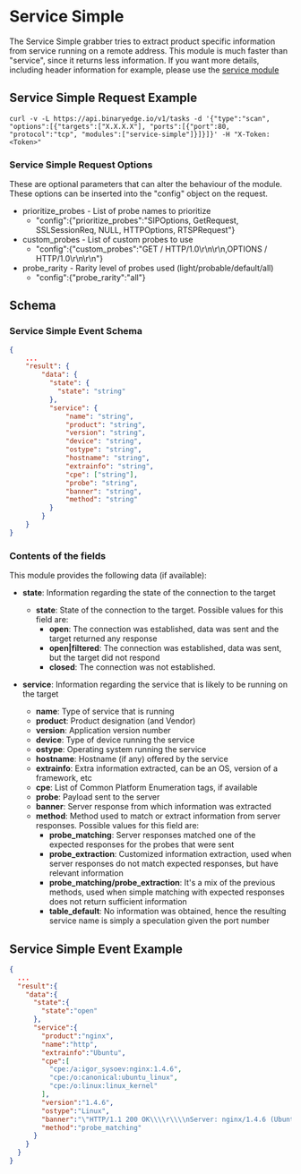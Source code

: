 # Service Simple

The Service Simple grabber tries to extract product specific information from service running on a remote address. This module is much faster than "service", since it returns less information. If you want more details, including header information for example, please use the [service module](https://github.com/binaryedge/api-publicdoc/blob/master/modules/service.md "service")

## Service Simple Request Example

```
curl -v -L https://api.binaryedge.io/v1/tasks -d '{"type":"scan", "options":[{"targets":["X.X.X.X"], "ports":[{"port":80, "protocol":"tcp", "modules":["service-simple"]}]}]}' -H "X-Token:<Token>"
```

### Service Simple Request Options

These are optional parameters that can alter the behaviour of the module. These options can be inserted into the "config" object on the request.

* prioritize_probes - List of probe names to prioritize
    * "config":{"prioritize_probes":"SIPOptions, GetRequest, SSLSessionReq, NULL, HTTPOptions, RTSPRequest"}
* custom_probes - List of custom probes to use
    * "config":{"custom_probes":"GET / HTTP/1.0\r\n\r\n,OPTIONS / HTTP/1.0\r\n\r\n"}
* probe_rarity - Rarity level of probes used (light/probable/default/all)
    * "config":{"probe_rarity":"all"}

## Schema

### Service Simple Event Schema

```json
{
    ...
    "result": {
        "data": {
          "state": {
            "state": "string"
          },
          "service": {
              "name": "string",
              "product": "string",
              "version": "string",
              "device": "string",
              "ostype": "string",
              "hostname": "string",
              "extrainfo": "string",
              "cpe": ["string"],
              "probe": "string",
              "banner": "string",
              "method": "string"
          }
        }
    }
}
```

### Contents of the fields

This module provides the following data (if available):

* **state**: Information regarding the state of the connection to the target
    * **state**: State of the connection to the target. Possible values for this field are:
        * **open**: The connection was established, data was sent and the target returned any response
        * **open|filtered**: The connection was established, data was sent, but the target did not respond
        * **closed**: The connection was not established.

* **service**: Information regarding the service that is likely to be running on the target
    * **name**: Type of service that is running
    * **product**: Product designation (and Vendor)
    * **version**: Application version number
    * **device**: Type of device running the service
    * **ostype**: Operating system running the service
    * **hostname**: Hostname (if any) offered by the service
    * **extrainfo**: Extra information extracted, can be an OS, version of a framework, etc
    * **cpe**: List of Common Platform Enumeration tags, if available
    * **probe**: Payload sent to the server
    * **banner**: Server response from which information was extracted
    * **method**: Method used to match or extract information from server responses. Possible values for this field are:
        * **probe_matching**: Server responses matched one of the expected responses for the probes that were sent
        * **probe_extraction**: Customized information extraction, used when server responses do not match expected responses, but have relevant information
        * **probe_matching/probe_extraction**: It's a mix of the previous methods, used when simple matching with expected responses does not return sufficient information
        * **table_default**: No information was obtained, hence the resulting service name is simply a speculation given the port number

## Service Simple Event Example

```json
{  
  ...
  "result":{  
    "data":{  
      "state":{  
        "state":"open"
      },
      "service":{  
        "product":"nginx",
        "name":"http",
        "extrainfo":"Ubuntu",
        "cpe":[  
          "cpe:/a:igor_sysoev:nginx:1.4.6",
          "cpe:/o:canonical:ubuntu_linux",
          "cpe:/o:linux:linux_kernel"
        ],
        "version":"1.4.6",
        "ostype":"Linux",
        "banner":"\"HTTP/1.1 200 OK\\\\r\\\\nServer: nginx/1.4.6 (Ubuntu)\\\\r\\\\nDate: Tue, 18 Apr 2017 09:39:42 GMT\\\\r\\\\nContent-Type: text/html\\\\r\\\\nContent-Length: 612\\\\r\\\\nLast-Modified: Tue, 04 Mar 2014 11:46:45 GMT\\\\r\\\\nConnection: close\\\\r\\\\nETag: \\\"5315bd25-264\\\"\\\\r\\\\nAccept-Ranges: bytes\\\\r\\\\n\\\\r\\\\n<!DOCTYPE html>\\\\n<html>\\\\n<head>\\\\n<title>Welcome to nginx!</title>\\\\n<style>\\\\n    body {\\\\n        width: 35em;\\\\n        margin: 0 auto;\\\\n        font-family: Tahoma, Verdana, Arial, sans-serif;\\\\n    }\\\\n</style>\\\\n</head>\\\\n<body>\\\\n<h1>Welcome to nginx!</h1>\\\\n<p>If you see this page, the nginx web server is successfully installed and\\\\nworking. Further configuration is required.</p>\\\\n\\\\n<p>For online documentation and support please refer to\\\\n<a href=\\\"http://nginx.org/\\\">nginx.org</a>.<br/>\\\\nCommercial support is available at\\\\n<a href=\\\"http://nginx.com/\\\">nginx.com</a>.</p>\\\\n\\\\n<p><em>Thank you for using nginx.</em></p>\\\\n</body>\\\\n</html>\\\\n\"",
        "method":"probe_matching"
      }
    }
  }
}
```
